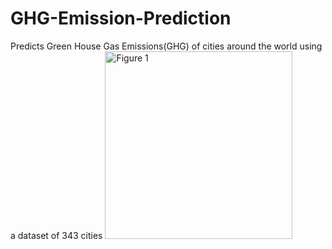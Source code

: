 # GHG-Emission-Prediction
Predicts Green House Gas Emissions(GHG) of cities around the world using a dataset of 343 cities
<img src="https:i.imgur.com/sB2VEJ6.png" alt="Figure 1" width="300">
